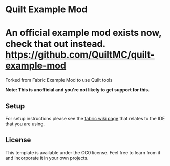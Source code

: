# Quilt Example Mod
# An official example mod exists now, check that out instead. https://github.com/QuiltMC/quilt-example-mod
Forked from Fabric Example Mod to use Quilt tools

**Note: This is unofficial and you're not likely to get support for this.**

## Setup

For setup instructions please see the [fabric wiki page](https://fabricmc.net/wiki/tutorial:setup) that relates to the IDE that you are using.

## License

This template is available under the CC0 license. Feel free to learn from it and incorporate it in your own projects.
